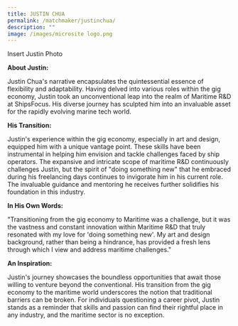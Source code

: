 ```yaml
---
title: JUSTIN CHUA
permalink: /matchmaker/justinchua/
description: ""
image: /images/microsite logo.png
---
```

Insert Justin Photo

**About Justin:**

Justin Chua's narrative encapsulates the quintessential essence of flexibility and adaptability. Having delved into various roles within the gig economy, Justin took an unconventional leap into the realm of Maritime R&D at ShipsFocus. His diverse journey has sculpted him into an invaluable asset for the rapidly evolving marine tech world.

**His Transition:**

Justin's experience within the gig economy, especially in art and design, equipped him with a unique vantage point. These skills have been instrumental in helping him envision and tackle challenges faced by ship operators. The expansive and intricate scope of maritime R&D continuously challenges Justin, but the spirit of "doing something new" that he embraced during his freelancing days continues to invigorate him in his current role. The invaluable guidance and mentoring he receives further solidifies his foundation in this industry.

**In His Own Words:**

"Transitioning from the gig economy to Maritime was a challenge, but it was the vastness and constant innovation within Maritime R&D that truly resonated with my love for 'doing something new'. My art and design background, rather than being a hindrance, has provided a fresh lens through which I view and address maritime challenges."

**An Inspiration:**

Justin's journey showcases the boundless opportunities that await those willing to venture beyond the conventional. His transition from the gig economy to the maritime world underscores the notion that traditional barriers can be broken. For individuals questioning a career pivot, Justin stands as a reminder that skills and passion can find their rightful place in any industry, and the maritime sector is no exception.